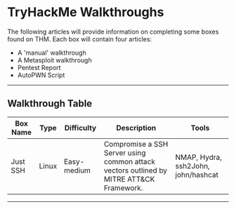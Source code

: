 # TryHackMe Walkthroughs

The following articles will provide information on completing some boxes found on THM. Each box will contain four articles:
  - A 'manual' walkthrough
  - A Metasploit walkthrough
  - Pentest Report
  - AutoPWN Script

---

## Walkthrough Table

| Box Name           | Type    | Difficulty                | Description                                                                                  | Tools                              |
|--------------------|---------|---------------------------|----------------------------------------------------------------------------------------------|------------------------------------|
| Just SSH           | Linux   | Easy-medium               | Compromise a SSH Server using common attack vectors outlined by MITRE ATT&CK Framework.      | NMAP, Hydra, ssh2John, john/hashcat|
                                              
---

